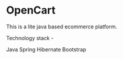 # OpenCart
This is a lite java based ecommerce platform.

Technology stack - 

Java
Spring
Hibernate
Bootstrap
